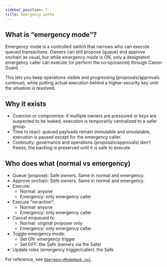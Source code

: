 ```yaml
---
sidebar_position: 7
title: Emergency paths
---
```


## What is “emergency mode”?

Emergency mode is a controlled switch that narrows who can execute queued transactions. Owners can still propose (queue) and approve onchain as usual, but while emergency mode is ON, only a designated emergency caller can execute (or perform the no‑op/cancel) through Canon Guard.

This lets you keep operations visible and progressing (proposals/approvals continue), while putting actual execution behind a higher‑security key until the situation is resolved.

## Why it exists

- Coercion or compromise: if multiple owners are pressured or keys are suspected to be leaked, execution is temporarily centralized to a safer group.
- Time to react: queued payloads remain immutable and simulatable, execution is paused except for the emergency caller.
- Continuity: governance and operations (proposals/approvals) don’t freeze, the backlog is preserved until it is safe to execute.

## Who does what (normal vs emergency)

- Queue (propose): Safe owners. Same in normal and emergency.
- Approve onchain: Safe owners. Same in normal and emergency.
- Execute:
  - Normal: anyone
  - Emergency: only emergency caller
- Execute “no‑action”:
  - Normal: anyone
  - Emergency: only emergency caller
- Cancel enqueued tx:
  - Normal: original proposer only
  - Emergency: only emergency caller
- Toggle emergency mode:
  - Set ON: emergency trigger
  - Set OFF: the Safe (owners via the Safe)
- Update roles (emergency trigger/caller): the Safe

For reference, see [`EmergencyModeHook.sol`](https://github.com/defi-wonderland/canon-guard/blob/dev/src/contracts/EmergencyModeHook.sol).